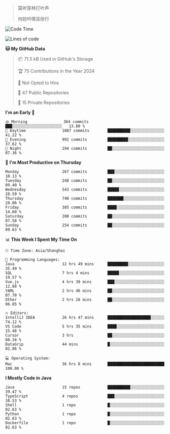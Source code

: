 > 莫听穿林打叶声
> 
> 何妨吟啸且徐行

<!-- ![Github Stats](https://github-readme-stats.vercel.app/api?username=catch6&count_private=true&show_icons=true&theme=gruvbox) -->

<!-- ![Top Langs](https://github-readme-stats.vercel.app/api/top-langs/?username=catch6&layout=compact) -->

<!--START_SECTION:waka-->
![Code Time](http://img.shields.io/badge/Code%20Time-1%2C586%20hrs%2059%20mins-blue)

![Lines of code](https://img.shields.io/badge/From%20Hello%20World%20I%27ve%20Written-9.4%20million%20lines%20of%20code-blue)

**🐱 My GitHub Data** 

> 📦 71.5 kB Used in GitHub's Storage 
 > 
> 🏆 75 Contributions in the Year 2024
 > 
> 🚫 Not Opted to Hire
 > 
> 📜 47 Public Repositories 
 > 
> 🔑 15 Private Repositories 
 > 
**I'm an Early 🐤** 

```text
🌞 Morning                364 commits         ███░░░░░░░░░░░░░░░░░░░░░░   13.80 % 
🌆 Daytime                1087 commits        ██████████░░░░░░░░░░░░░░░   41.22 % 
🌃 Evening                992 commits         █████████░░░░░░░░░░░░░░░░   37.62 % 
🌙 Night                  194 commits         ██░░░░░░░░░░░░░░░░░░░░░░░   07.36 % 
```
📅 **I'm Most Productive on Thursday** 

```text
Monday                   267 commits         ███░░░░░░░░░░░░░░░░░░░░░░   10.13 % 
Tuesday                  248 commits         ██░░░░░░░░░░░░░░░░░░░░░░░   09.40 % 
Wednesday                543 commits         █████░░░░░░░░░░░░░░░░░░░░   20.59 % 
Thursday                 740 commits         ███████░░░░░░░░░░░░░░░░░░   28.06 % 
Friday                   385 commits         ████░░░░░░░░░░░░░░░░░░░░░   14.60 % 
Saturday                 200 commits         ██░░░░░░░░░░░░░░░░░░░░░░░   07.58 % 
Sunday                   254 commits         ██░░░░░░░░░░░░░░░░░░░░░░░   09.63 % 
```


📊 **This Week I Spent My Time On** 

```text
🕑︎ Time Zone: Asia/Shanghai

💬 Programming Languages: 
Java                     12 hrs 49 mins      █████████░░░░░░░░░░░░░░░░   35.49 % 
SQL                      7 hrs 4 mins        █████░░░░░░░░░░░░░░░░░░░░   19.57 % 
Vue.js                   4 hrs 39 mins       ███░░░░░░░░░░░░░░░░░░░░░░   12.88 % 
YAML                     2 hrs 46 mins       ██░░░░░░░░░░░░░░░░░░░░░░░   07.70 % 
Other                    2 hrs 28 mins       ██░░░░░░░░░░░░░░░░░░░░░░░   06.85 % 

🔥 Editors: 
IntelliJ IDEA            26 hrs 47 mins      ███████████████████░░░░░░   74.12 % 
VS Code                  5 hrs 35 mins       ████░░░░░░░░░░░░░░░░░░░░░   15.48 % 
Cursor                   3 hrs               ██░░░░░░░░░░░░░░░░░░░░░░░   08.34 % 
DataGrip                 44 mins             █░░░░░░░░░░░░░░░░░░░░░░░░   02.06 % 

💻 Operating System: 
Mac                      36 hrs 8 mins       █████████████████████████   100.00 % 
```

**I Mostly Code in Java** 

```text
Java                     15 repos            ██████████░░░░░░░░░░░░░░░   39.47 % 
TypeScript               4 repos             ███░░░░░░░░░░░░░░░░░░░░░░   10.53 % 
Shell                    1 repo              █░░░░░░░░░░░░░░░░░░░░░░░░   02.63 % 
Python                   1 repo              █░░░░░░░░░░░░░░░░░░░░░░░░   02.63 % 
Dockerfile               1 repo              █░░░░░░░░░░░░░░░░░░░░░░░░   02.63 % 
```




<!--END_SECTION:waka-->

